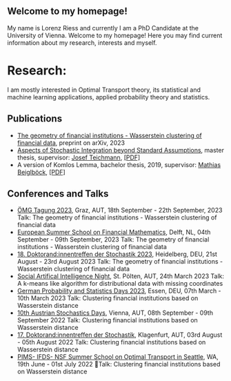 ## Welcome to my homepage!

My name is Lorenz Riess and currently I am a PhD Candidate at the University of Vienna.
Welcome to my homepage!
Here you may find current information about my research, interests and myself.

# Research:
I am mostly interested in Optimal Transport theory, its statistical and machine learning applications, applied probability theory and statistics.

## Publications
* [The geometry of financial institutions - Wasserstein clustering of financial data](https://arxiv.org/abs/2305.03565), preprint on arXiv, 2023
* [Aspects of Stochastic Integration beyond Standard Assumptions](https://repositum.tuwien.at/handle/20.500.12708/18194), master thesis, supervisor: [Josef Teichmann](https://people.math.ethz.ch/~jteichma/), [\[PDF\]](https://drive.google.com/file/d/1hygpj00pyelrGurJ7r-R_ELQ2G1F1g1-/view?usp=drive_link)
* A version of Komlos Lemma, bachelor thesis, 2019, supervisor: [Mathias Beiglböck](https://www.mat.univie.ac.at/~mathias/), [\[PDF\]](https://drive.google.com/file/d/1Ez6VyCYmVak-p4XaN3H25s3XbP4ljLaH/view?usp=drive_link)

## Conferences and Talks
* [ÖMG Tagung 2023](https://oemg-tagung-2023.at/), Graz, AUT, 18th September - 22th September, 2023  Talk: The geometry of financial institutions - Wasserstein clustering of financial data
* [European Summer School on Financial Mathematics](https://www.tudelft.nl/evenementen/2023/ewi/diam/finance-summer-school-2023), Delft, NL, 04th September - 09th September, 2023  Talk: The geometry of financial institutions - Wasserstein clustering of financial data
* [18. Doktorand:innentreffen der Stochastik 2023](https://stat.math.uni-heidelberg.de/dts2023/Registration/reg.html), Heidelberg, DEU, 21st August - 23rd August 2023  Talk: The geometry of financial institutions - Wasserstein clustering of financial data
* [Social Artifical Intelligence Night](https://saint.fhstp.ac.at/), St. Pölten, AUT, 24th March 2023  Talk: A k-means like algorithm for distributional data with missing coordinates
* [German Probability and Statistics Days 2023](https://www.gpsd-2023.de/), Essen, DEU, 07th March - 10th March 2023  Talk: Clustering financial institutions based on Wasserstein distance
* [10th Austrian Stochastics Days](https://stochastics-days.at/), Vienna, AUT, 08th September - 09th September 2022  Talk: Clustering financial institutions based on Wasserstein distance
* [17. Doktorand:innentreffen der Stochastik](https://conference2.aau.at/event/131/), Klagenfurt, AUT, 03rd August - 05th August 2022  Talk: Clustering financial institutions based on Wasserstein distance
* [PIMS- IFDS- NSF Summer School on Optimal Transport in Seattle](https://kantorovich.org/event/2022-optimal-transport-summer-school/), WA, 19th June - 01st July 2022  Talk: Clustering financial institutions based on Wasserstein distance



